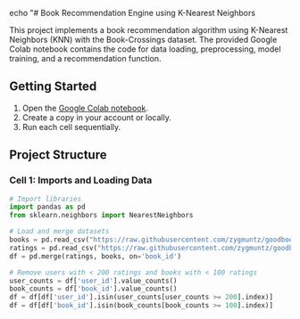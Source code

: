 echo "# Book Recommendation Engine using K-Nearest Neighbors

This project implements a book recommendation algorithm using K-Nearest Neighbors (KNN) with the Book-Crossings dataset. The provided Google Colab notebook contains the code for data loading, preprocessing, model training, and a recommendation function.

## Getting Started

1. Open the [Google Colab notebook](<your_colab_notebook_link>).
2. Create a copy in your account or locally.
3. Run each cell sequentially.

## Project Structure

### Cell 1: Imports and Loading Data

```python
# Import libraries
import pandas as pd
from sklearn.neighbors import NearestNeighbors

# Load and merge datasets
books = pd.read_csv("https://raw.githubusercontent.com/zygmuntz/goodbooks-10k/master/books.csv")
ratings = pd.read_csv("https://raw.githubusercontent.com/zygmuntz/goodbooks-10k/master/ratings.csv")
df = pd.merge(ratings, books, on='book_id')

# Remove users with < 200 ratings and books with < 100 ratings
user_counts = df['user_id'].value_counts()
book_counts = df['book_id'].value_counts()
df = df[df['user_id'].isin(user_counts[user_counts >= 200].index)]
df = df[df['book_id'].isin(book_counts[book_counts >= 100].index)]
